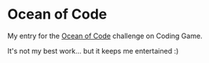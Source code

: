 # Ocean of Code

My entry for the [Ocean of Code](https://www.codingame.com/ide/challenge/ocean-of-code) challenge on Coding Game.

It's not my best work... but it keeps me entertained :)
